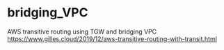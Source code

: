 # bridging_VPC
AWS transitive routing using TGW and bridging VPC
https://www.gilles.cloud/2019/12/aws-transitive-routing-with-transit.html
